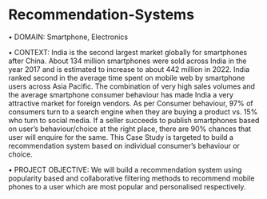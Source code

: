 # Recommendation-Systems

•	DOMAIN:  Smartphone, Electronics
 
•	CONTEXT: India is the second largest market globally for smartphones after China. About 134 million smartphones were sold across
India in the year 2017 and is estimated to increase to about 442 million in 2022. India ranked second in the average time spent on mobile web by 
smartphone users across Asia Pacific. The combination of very high sales volumes and the average smartphone consumer behaviour has made India a very 
attractive market for foreign vendors. As per Consumer behaviour, 97% of consumers turn to a search engine when they are buying a product vs. 15% who turn
to social media. If a seller succeeds to publish smartphones based on user’s behaviour/choice at the right place, there are 90% chances that user will enquire for the same.
This Case Study is targeted to build a recommendation system based on individual consumer’s behaviour or choice.

•	PROJECT OBJECTIVE: We will build a recommendation system using popularity based and collaborative filtering methods to recommend mobile phones
to a user which are most popular and personalised respectively.
